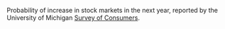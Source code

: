 Probability of increase in stock markets in the next year, reported by the University of Michigan [Survey of Consumers](https://data.sca.isr.umich.edu/charts.php).